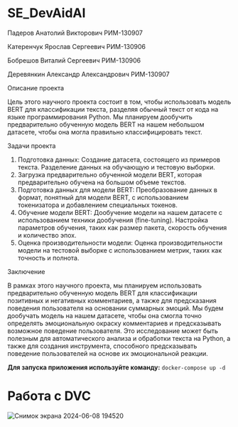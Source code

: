 # SE_DevAidAI

Падеров Анатолий Викторович РИМ-130907  

Катеренчук Ярослав Сергеевич РИМ-130906​

Бобрешов Виталий Сергеевич РИМ-130906  

Деревянкин Александр Александрович РИМ-130907


Описание проекта

Цель этого научного проекта состоит в том, чтобы использовать модель BERT для классификации текста, разделяя обычный текст от кода на языке программирования Python. Мы планируем дообучить предварительно обученную модель BERT на нашем небольшом датасете, чтобы она могла правильно классифицировать текст.

Задачи проекта

1. Подготовка данных: Создание датасета, состоящего из примеров текста. Разделение данных на обучающую и тестовую выборки.
2. Загрузка предварительно обученной модели BERT, которая предварительно обучена на большом объеме текстов.
3. Подготовка данных для модели BERT: Преобразование данных в формат, понятный для модели BERT, с использованием токенизатора и добавлением специальных токенов.
4. Обучение модели BERT: Дообучение модели на нашем датасете с использованием техники дообучения (fine-tuning). Настройка параметров обучения, таких как размер пакета, скорость обучения и количество эпох.
5. Оценка производительности модели: Оценка производительности модели на тестовой выборке с использованием метрик, таких как точность и полнота.

Заключение

В рамках этого научного проекта, мы планируем использовать предварительно обученную модель BERT для классификации позитивных и негативных комментариев, а также для предсказания поведения пользователя на основании суммарных эмоций. Мы будем дообучать модель на нашем датасете, чтобы она смогла точно определять эмоциональную окраску комментариев и предсказывать возможное поведение пользователя. Это исследование может быть полезным для автоматического анализа и обработки текста на Python, а также для создания инструмента, способного предсказывать поведение пользователей на основе их эмоциональной реакции.

<b>Для запуска приложения используйте команду:</b> <code>docker-compose up -d</code> 

# Работа с DVC
![Снимок экрана 2024-06-08 194520](https://github.com/BandrD/PI_practice/assets/118203209/91eb1974-57af-41bd-b052-9baa5f77124a)
